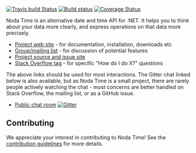 [![Travis build Status](https://travis-ci.org/nodatime/nodatime.svg?branch=master)](https://travis-ci.org/nodatime/nodatime)
[![Build status](https://ci.appveyor.com/api/projects/status/kw664whqre92a00m?svg=true)](https://ci.appveyor.com/project/nodatime/nodatime)
[![Coverage Status](https://codecov.io/gh/nodatime/nodatime/branch/master/graph/badge.svg)](https://codecov.io/gh/nodatime/nodatime)

Noda Time is an alternative date and time API for .NET. It helps you to
think about your data more clearly, and express operations on that data more
precisely.

* [Project web site](http://nodatime.org) - for documentation, installation, downloads etc
* [Group/mailing list](https://groups.google.com/group/noda-time) - for discussion of potential features 
* [Project source and issue site](https://github.com/nodatime/nodatime)
* [Stack Overflow tag](http://stackoverflow.com/questions/tagged/nodatime) - for specific "How do I do X?" questions

The above links should be used for most interactions. The Gitter chat linked below is also available,
but as Noda Time is a small project, there are rarely people actively watching the chat - most concerns
are better handled on Stack Overflow, the mailing list, or as a GitHub issue.

* [Public chat room](https://gitter.im/nodatime/nodatime) [![Gitter](https://badges.gitter.im/Join%20Chat.svg)](https://gitter.im/nodatime/nodatime?utm_source=badge&utm_medium=badge&utm_campaign=pr-badge)

## Contributing

We appreciate your interest in contributing to Noda Time! See the [contribution guidelines](https://github.com/nodatime/nodatime/blob/master/CONTRIBUTING.md) for more details.